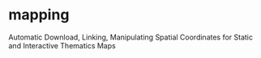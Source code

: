 # mapping
Automatic Download, Linking, Manipulating Spatial Coordinates for Static and Interactive Thematics Maps
